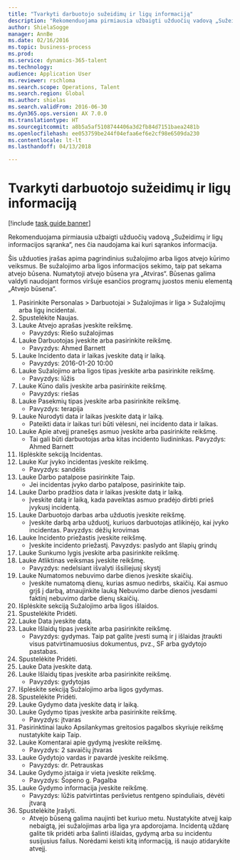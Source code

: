 ```yaml
--- 
title: "Tvarkyti darbuotojo sužeidimų ir ligų informaciją"
description: "Rekomenduojama pirmiausia užbaigti užduočių vadovą „Sužeidimų ir ligų informacijos sąranka“, nes čia naudojama kai kuri sąrankos informacija."
author: ShielaSogge
manager: AnnBe
ms.date: 02/16/2016
ms.topic: business-process
ms.prod: 
ms.service: dynamics-365-talent
ms.technology: 
audience: Application User
ms.reviewer: rschloma
ms.search.scope: Operations, Talent
ms.search.region: Global
ms.author: shielas
ms.search.validFrom: 2016-06-30
ms.dyn365.ops.version: AX 7.0.0
ms.translationtype: HT
ms.sourcegitcommit: a8b5a5af5108744406a3d2fb84d7151baea2481b
ms.openlocfilehash: ee053759be244f04efaa6ef6e2cf98e6509da230
ms.contentlocale: lt-lt
ms.lasthandoff: 04/13/2018

---
```

# <a name="maintain-employee-injury-and-illness-information"></a>Tvarkyti darbuotojo sužeidimų ir ligų informaciją

[!include [task guide banner](../../includes/task-guide-banner.md)]

Rekomenduojama pirmiausia užbaigti užduočių vadovą „Sužeidimų ir ligų informacijos sąranka“, nes čia naudojama kai kuri sąrankos informacija. 



Šis užduoties įrašas apima pagrindinius sužalojimo arba ligos atvejo kūrimo veiksmus. Be sužalojimo arba ligos informacijos sekimo, taip pat sekama atvejo būsena.  Numatytoji atvejo būsena yra „Atviras“.  Būsenas galima valdyti naudojant formos viršuje esančios programų juostos meniu elementą „Atvejo būsena“.

1. Pasirinkite Personalas > Darbuotojai > Sužalojimas ir liga > Sužalojimų arba ligų incidentai.
2. Spustelėkite Naujas.
3. Lauke Atvejo aprašas įveskite reikšmę.
    * Pavyzdys: Riešo sužalojimas  
4. Lauke Darbuotojas įveskite arba pasirinkite reikšmę.
    * Pavyzdys: Ahmed Barnett  
5. Lauke Incidento data ir laikas įveskite datą ir laiką.
    * Pavyzdys: 2016-01-20 10:00  
6. Lauke Sužalojimo arba ligos tipas įveskite arba pasirinkite reikšmę.
    * Pavyzdys: lūžis  
7. Lauke Kūno dalis įveskite arba pasirinkite reikšmę.
    * Pavyzdys: riešas  
8. Lauke Pasekmių tipas įveskite arba pasirinkite reikšmę.
    * Pavyzdys: terapija  
9. Lauke Nurodyti data ir laikas įveskite datą ir laiką.
    * Pateikti data ir laikas turi būti vėlesni, nei incidento data ir laikas.  
10. Lauke Apie atvejį pranešęs asmuo įveskite arba pasirinkite reikšmę.
    * Tai gali būti darbuotojas arba kitas incidento liudininkas.  Pavyzdys: Ahmed Barnett  
11. Išplėskite sekciją Incidentas.
12. Lauke Kur įvyko incidentas įveskite reikšmę.
    * Pavyzdys: sandėlis  
13. Lauke Darbo patalpose pasirinkite Taip.
    * Jei incidentas įvyko darbo patalpose, pasirinkite taip.  
14. Lauke Darbo pradžios data ir laikas įveskite datą ir laiką.
    * Įveskite datą ir laiką, kada paveiktas asmuo pradėjo dirbti prieš įvykusį incidentą.  
15. Lauke Darbuotojo darbas arba užduotis įveskite reikšmę.
    * Įveskite darbą arba užduotį, kuriuos darbuotojas atlikinėjo, kai įvyko incidentas.  Pavyzdys: dėžių krovimas  
16. Lauke Incidento priežastis įveskite reikšmę.
    * Įveskite incidento priežastį.  Pavyzdys: paslydo ant šlapių grindų  
17. Lauke Sunkumo lygis įveskite arba pasirinkite reikšmę.
18. Lauke Atliktinas veiksmas įveskite reikšmę.
    * Pavyzdys: nedelsiant išvalyti išsiliejusį skystį  
19. Lauke Numatomos nebuvimo darbe dienos įveskite skaičių.
    * Įveskite numatomą dienų, kurias asmuo nedirbs, skaičių.  Kai asmuo grįš į darbą, atnaujinkite lauką Nebuvimo darbe dienos įvesdami faktinį nebuvimo darbe dienų skaičių.  
20. Išplėskite sekciją Sužalojimo arba ligos išlaidos.
21. Spustelėkite Pridėti.
22. Lauke Data įveskite datą.
23. Lauke Išlaidų tipas įveskite arba pasirinkite reikšmę.
    * Pavyzdys: gydymas. Taip pat galite įvesti sumą ir į išlaidas įtraukti visus patvirtinamuosius dokumentus, pvz., SF arba gydytojo pastabas.  
24. Spustelėkite Pridėti.
25. Lauke Data įveskite datą.
26. Lauke Išlaidų tipas įveskite arba pasirinkite reikšmę.
    * Pavyzdys: gydytojas  
27. Išplėskite sekciją Sužalojimo arba ligos gydymas.
28. Spustelėkite Pridėti.
29. Lauke Gydymo data įveskite datą ir laiką.
30. Lauke Gydymo tipas įveskite arba pasirinkite reikšmę.
    * Pavyzdys: įtvaras  
31. Pasirinktinai lauko Apsilankymas greitosios pagalbos skyriuje reikšmę nustatykite kaip Taip.
32. Lauke Komentarai apie gydymą įveskite reikšmę.
    * Pavyzdys: 2 savaičių įtvaras  
33. Lauke Gydytojo vardas ir pavardė įveskite reikšmę.
    * Pavyzdys: dr. Petrauskas  
34. Lauke Gydymo įstaiga ir vieta įveskite reikšmę.
    * Pavyzdys: Šopeno g. Pagalba  
35. Lauke Gydymo informacija įveskite reikšmę.
    * Pavyzdys: lūžis patvirtintas peršvietus rentgeno spinduliais, dėvėti įtvarą  
36. Spustelėkite Įrašyti.
    * Atvejo būseną galima naujinti bet kuriuo metu.  Nustatykite atvejį kaip nebaigtą, jei sužalojimas arba liga yra apdorojama.  Incidentą uždarę galite tik pridėti arba šalinti išlaidas, gydymą arba su incidentu susijusius failus.  Norėdami keisti kitą informaciją, iš naujo atidarykite atvejį.  


